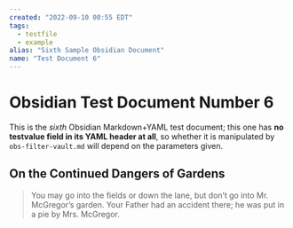 ```yaml
---
created: "2022-09-10 00:55 EDT"
tags:
  - testfile
  - example
alias: "Sixth Sample Obsidian Document"
name: "Test Document 6"
---
```

# Obsidian Test Document Number 6

This is the _sixth_ Obsidian Markdown+YAML test document; this one
has **no testvalue field in its YAML header at all**, so whether it
is manipulated by `obs-filter-vault.md` will depend on the parameters
given.

## On the Continued Dangers of Gardens

> You may go into the fields or down the lane, but don’t go into
> Mr. McGregor’s garden. Your Father had an accident there; he was put
> in a pie by Mrs. McGregor.
